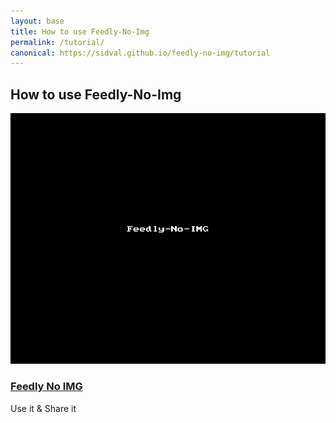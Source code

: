 ```yaml
---
layout: base
title: How to use Feedly-No-Img
permalink: /tutorial/
canonical: https://sidval.github.io/feedly-no-img/tutorial
---
```


## How to use Feedly-No-Img

![How to use Feedly-No-Img](https://raw.githubusercontent.com/SidVal/feedly-no-img/master/assets/feedly-no-img.gif)

### [Feedly No IMG](https://sidval.github.io/feedly-no-img/)
Use it & Share it
